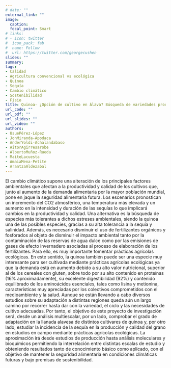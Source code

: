 ```yaml
---
# date: ""
external_link: ""
image:
  caption:
  focal_point: Smart
# links:
# - icon: twitter
#  icon_pack: fab
#  name: Follow
#  url: https://twitter.com/georgecushen
slides: ""
summary:
tags:
- Calidad
- Agricultura convencional vs ecológica
- Quinoa
- Sequía
- Cambio climático
- Sostenibilidad
- Fisio
title: Quinoa- ¿Opción de cultivo en Álava? Búsqueda de variedades productivas y de alta calidad bajo condiciones climáticas actuales y futuras 
url_code: ""
url_pdf: ""
url_slides: ""
url_video: ""
authors: 
- UsuePérez-López
- JonMiranda-Apodaca
- AnderYoldi-Achalandabaso
- AitorAgirresarobe
- AlbertoMuñoz-Rueda
- MaiteLacuesta
- AmaiaMena-Petite
- ArantzaAldezabal
---
```


El cambio climático supone una alteración de los principales factores ambientales que afectan a la productividad y calidad de los cultivos que, junto al aumento de la demanda alimentaria por la mayor población mundial, pone en jaque la seguridad alimentaria futura. Los escenarios pronostican un incremento del CO2 atmosférico, una temperatura más elevada y un aumento en la intensidad y duración de las sequías lo que implicará cambios en la productividad y calidad. Una alternativa es la búsqueda de especies más tolerantes a dichos estreses ambientales, siendo la quinoa una de las posibles especies, gracias a su alta tolerancia a la sequía y salinidad. Además, es necesario disminuir el uso de fertilizantes orgánicos y fosforados al objeto de disminuir el impacto ambiental tanto por la contaminación de las reservas de agua dulce como por las emisiones de gases de efecto invernadero asociadas al proceso de elaboración de los fertilizantes. Para ello, es muy importante fomentar prácticas agrícolas ecológicas. En este sentido, la quinoa también puede ser una especie muy interesante para ser cultivada mediante prácticas agrícolas ecológicas ya que la demanda está en aumento debido a su alto valor nutricional, superior al de los cereales con gluten, sobre todo por su alto contenido en proteínas (16% aproximadamente), su excelente digestibilidad (92%) y contenido equilibrado de los aminoácidos esenciales, tales como lisina y metionina, características muy apreciadas por los colectivos comprometidos con el medioambiente y la salud. 
Aunque se están llevando a cabo diversos estudios sobre su adaptación a distintas regiones queda aún un largo camino por recorrer hasta dar con la variedad, el ciclo y las necesidades de cultivo adecuadas. Por tanto, el objetivo de este proyecto de investigación será, desde un análisis multiescalar, por un lado, comprobar el grado de adaptación en la llanada alavesa de distintos cultivares de quinoa y, por otro lado, estudiar la incidencia de la sequía en la producción y calidad del grano en estudios en campo mediante prácticas agrícolas ecológicas. 
La aproximación irá desde estudios de producción hasta análisis moleculares y bioquímicos permitiendo la interrelación entre distintas escalas de estudio y obteniendo resultados tanto de conocimiento básico como aplicado, con el objetivo de mantener la seguridad alimentaria en condiciones climáticas futuras y bajo premisas de sostenibilidad.

